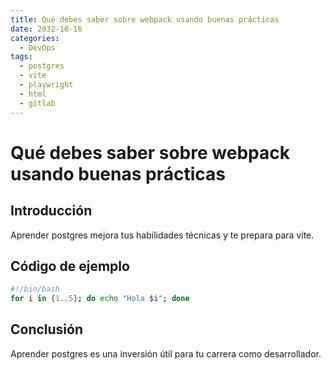 ```yaml
---
title: Qué debes saber sobre webpack usando buenas prácticas
date: 2032-10-16
categories:
  - DevOps
tags:
  - postgres
  - vite
  - playwright
  - html
  - gitlab
---
```


# Qué debes saber sobre webpack usando buenas prácticas

## Introducción

Aprender postgres mejora tus habilidades técnicas y te prepara para vite.

## Código de ejemplo

```bash
#!/bin/bash
for i in {1..5}; do echo "Hola $i"; done
```

## Conclusión

Aprender postgres es una inversión útil para tu carrera como desarrollador.
